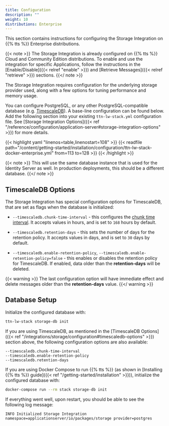 ```yaml
---
title: Configuration
description: ""
weight: 10
distributions: Enterprise
---
```


This section contains instructions for configuring the Storage Integration on {{% tts %}} Enterprise distributions.

{{< note >}} The Storage Integration is already configured on {{% tts %}} Cloud and Community Edition distributions. To enable and use the integration for specific Applications, follow the instructions in the [Enable/Disable]({{< relref "enable" >}}) and [Retrieve Messages]({{< relref "retrieve" >}}) sections. {{</ note >}}

The Storage Integration requires configuration for the underlying storage provider used, along with a few options for tuning performance and memory usage.

You can configure PostgreSQL, or any other PostgreSQL-compatible database (e.g. [TimescaleDB](https://www.timescale.com/)). A base-line configuration can be found below. Add the following section into your existing `ttn-lw-stack.yml` configuration file. See [Storage Integration Options]({{< ref "/reference/configuration/application-server#storage-integration-options" >}}) for more details.

{{< highlight yaml "linenos=table,linenostart=108" >}}
{{< readfile path="/content/getting-started/installation/configuration/ttn-lw-stack-docker-enterprise.yml" from=113 to=128 >}}
{{< /highlight >}}

{{< note >}} This will use the same database instance that is used for the Identity Server as well. In production deployments, this should be a different database. {{</ note >}}

## TimescaleDB Options

The Storage Integration has special configuration options for TimescaleDB, that are set as flags when the database is initialized:

- `--timescaledb.chunk-time-interval` - this configures the [chunk time interval](https://docs.timescale.com/timescaledb/latest/how-to-guides/hypertables/best-practices/#time-intervals). It accepts values in hours, and is set to `168` hours by default.

- `--timescaledb.retention-days` - this sets the number of days for the retention policy. It accepts values in days, and is set to `30` days by default.

- `--timescaledb.enable-retention-policy`, `--timescaledb.enable-retention-policy=false` - this enables or disables the retention policy for TimescaleDB. If enabled, data older than the **retention-days** will be deleted.

{{< warning >}} The last configuration option will have immediate effect and delete messages older than the **retention-days** value. {{</ warning >}}

## Database Setup

Initialize the configured database with:

```bash
ttn-lw-stack storage-db init
```

If you are using TimescaleDB, as mentioned in the [TimescaleDB Options]({{< ref "/integrations/storage/configuration#timescaledb-options" >}}) section above, the following configuration options are also available:

```
--timescaledb.chunk-time-interval
--timescaledb.enable-retention-policy
--timescaledb.retention-days
```

If you are using Docker Compose to run {{% tts %}} (as shown in [Installing {{% tts %}} guide]({{< ref "/getting-started/installation" >}})), initialize the configured database with:

```bash
docker-compose run --rm stack storage-db init
```

If everything went well, upon restart, you should be able to see the following log message:

```
INFO Initialized Storage Integration          namespace=applicationserver/io/packages/storage provider=postgres
```

